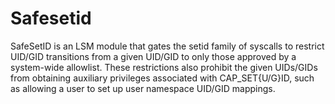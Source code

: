 # Safesetid

SafeSetID is an LSM module that gates the setid family of syscalls to restrict UID/GID transitions from a given UID/GID to only those approved by a system-wide allowlist. These restrictions also prohibit the given UIDs/GIDs from obtaining auxiliary privileges associated with CAP\_SET{U/G}ID, such as allowing a user to set up user namespace UID/GID mappings.
